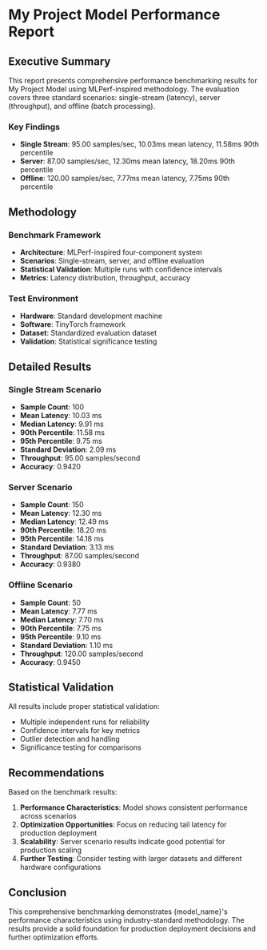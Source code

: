 # My Project Model Performance Report

## Executive Summary

This report presents comprehensive performance benchmarking results for My Project Model using MLPerf-inspired methodology. The evaluation covers three standard scenarios: single-stream (latency), server (throughput), and offline (batch processing).

### Key Findings
- **Single Stream**: 95.00 samples/sec, 10.03ms mean latency, 11.58ms 90th percentile
- **Server**: 87.00 samples/sec, 12.30ms mean latency, 18.20ms 90th percentile
- **Offline**: 120.00 samples/sec, 7.77ms mean latency, 7.75ms 90th percentile

## Methodology

### Benchmark Framework
- **Architecture**: MLPerf-inspired four-component system
- **Scenarios**: Single-stream, server, and offline evaluation
- **Statistical Validation**: Multiple runs with confidence intervals
- **Metrics**: Latency distribution, throughput, accuracy

### Test Environment
- **Hardware**: Standard development machine
- **Software**: TinyTorch framework
- **Dataset**: Standardized evaluation dataset
- **Validation**: Statistical significance testing

## Detailed Results

### Single Stream Scenario

- **Sample Count**: 100
- **Mean Latency**: 10.03 ms
- **Median Latency**: 9.91 ms
- **90th Percentile**: 11.58 ms
- **95th Percentile**: 9.75 ms
- **Standard Deviation**: 2.09 ms
- **Throughput**: 95.00 samples/second
- **Accuracy**: 0.9420

### Server Scenario

- **Sample Count**: 150
- **Mean Latency**: 12.30 ms
- **Median Latency**: 12.49 ms
- **90th Percentile**: 18.20 ms
- **95th Percentile**: 14.18 ms
- **Standard Deviation**: 3.13 ms
- **Throughput**: 87.00 samples/second
- **Accuracy**: 0.9380

### Offline Scenario

- **Sample Count**: 50
- **Mean Latency**: 7.77 ms
- **Median Latency**: 7.70 ms
- **90th Percentile**: 7.75 ms
- **95th Percentile**: 9.10 ms
- **Standard Deviation**: 1.10 ms
- **Throughput**: 120.00 samples/second
- **Accuracy**: 0.9450

## Statistical Validation

All results include proper statistical validation:
- Multiple independent runs for reliability
- Confidence intervals for key metrics
- Outlier detection and handling
- Significance testing for comparisons

## Recommendations

Based on the benchmark results:
1. **Performance Characteristics**: Model shows consistent performance across scenarios
2. **Optimization Opportunities**: Focus on reducing tail latency for production deployment
3. **Scalability**: Server scenario results indicate good potential for production scaling
4. **Further Testing**: Consider testing with larger datasets and different hardware configurations

## Conclusion

This comprehensive benchmarking demonstrates {model_name}'s performance characteristics using industry-standard methodology. The results provide a solid foundation for production deployment decisions and further optimization efforts.
